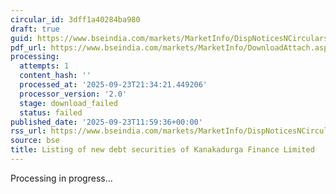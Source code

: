 ```yaml
---
circular_id: 3dff1a40284ba980
draft: true
guid: https://www.bseindia.com/markets/MarketInfo/DispNoticesNCirculars.aspx?Noticeid={30A6A9AF-BC01-47BF-8AF2-601D9FBA376C}&noticeno=20250923-29&dt=09/23/2025&icount=29&totcount=84&flag=0
pdf_url: https://www.bseindia.com/markets/MarketInfo/DownloadAttach.aspx?id=20250923-29&attachedId=
processing:
  attempts: 1
  content_hash: ''
  processed_at: '2025-09-23T21:34:21.449206'
  processor_version: '2.0'
  stage: download_failed
  status: failed
published_date: '2025-09-23T11:59:36+00:00'
rss_url: https://www.bseindia.com/markets/MarketInfo/DispNoticesNCirculars.aspx?Noticeid={30A6A9AF-BC01-47BF-8AF2-601D9FBA376C}&noticeno=20250923-29&dt=09/23/2025&icount=29&totcount=84&flag=0
source: bse
title: Listing of new debt securities of Kanakadurga Finance Limited
---
```


Processing in progress...
